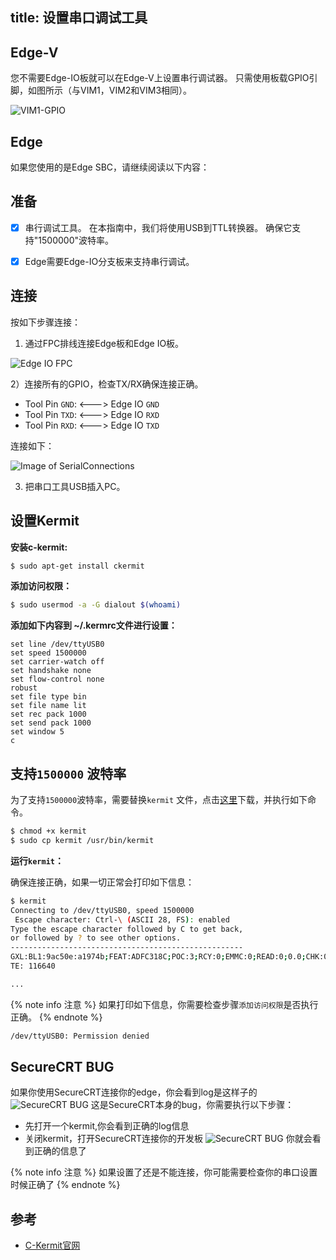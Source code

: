 title: 设置串口调试工具
---

## Edge-V

您不需要Edge-IO板就可以在Edge-V上设置串行调试器。 只需使用板载GPIO引脚，如图所示（与VIM1，VIM2和VIM3相同）。

![VIM1-GPIO](/android/images/vim1/SerialConnections_3Pin.jpg)

## Edge

如果您使用的是Edge SBC，请继续阅读以下内容：

## 准备

- [x] 串行调试工具。 在本指南中，我们将使用USB到TTL转换器。 确保它支持"1500000"波特率。
- [x] Edge需要Edge-IO分支板来支持串行调试。


## 连接

按如下步骤连接：

1) 通过FPC排线连接Edge板和Edge IO板。

![Edge IO FPC](/android/images/edge/edge_io.gif)

2）连接所有的GPIO，检查TX/RX确保连接正确。

  * Tool Pin `GND`: <---> Edge IO `GND`
  * Tool Pin `TXD`: <---> Edge IO `RXD`
  * Tool Pin `RXD`: <---> Edge IO `TXD`

连接如下：

![Image of SerialConnections](/android/images/edge/SerialConnections_3Pin.png)

3) 把串口工具USB插入PC。

## 设置Kermit

**安装c-kermit:**

```sh
$ sudo apt-get install ckermit
```

**添加访问权限：**

```sh
$ sudo usermod -a -G dialout $(whoami)
```

**添加如下内容到 ~/.kermrc文件进行设置：**

```
set line /dev/ttyUSB0
set speed 1500000
set carrier-watch off
set handshake none
set flow-control none
robust
set file type bin
set file name lit
set rec pack 1000
set send pack 1000
set window 5
c
```
## 支持`1500000` 波特率

为了支持`1500000`波特率，需要替换`kermit` 文件，点击[这里](https://dl.khadas.com/Tools/kermit)下载，并执行如下命令。

```sh
$ chmod +x kermit
$ sudo cp kermit /usr/bin/kermit
```

**运行`kermit`：**

确保连接正确，如果一切正常会打印如下信息：

```sh
$ kermit
Connecting to /dev/ttyUSB0, speed 1500000
 Escape character: Ctrl-\ (ASCII 28, FS): enabled
Type the escape character followed by C to get back,
or followed by ? to see other options.
----------------------------------------------------
GXL:BL1:9ac50e:a1974b;FEAT:ADFC318C;POC:3;RCY:0;EMMC:0;READ:0;0.0;CHK:0;
TE: 116640

...

```

{% note info 注意 %}
如果打印如下信息，你需要检查步骤`添加访问权限`是否执行正确。
{% endnote %}

```sh
/dev/ttyUSB0: Permission denied
```
## SecureCRT BUG

如果你使用SecureCRT连接你的edge，你会看到log是这样子的
![SecureCRT BUG](/android/images/edge/SourceCRT_BUG.png)
这是SecureCRT本身的bug，你需要执行以下步骤：
* 先打开一个kermit,你会看到正确的log信息
* 关闭kermit，打开SecureCRT连接你的开发板
![SecureCRT BUG](/android/images/edge/SourceCRT_BUG_slove.png)
你就会看到正确的信息了

{% note info 注意 %}
如果设置了还是不能连接，你可能需要检查你的串口设置时候正确了
{% endnote %}

## 参考

* [C-Kermit官网](http://www.columbia.edu/kermit/index.html)
